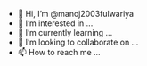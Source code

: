 - 👋 Hi, I’m @manoj2003fulwariya
- 👀 I’m interested in ...
- 🌱 I’m currently learning ...
- 💞️ I’m looking to collaborate on ...
- 📫 How to reach me ...

<!---
manoj2003fulwariya/manoj2003fulwariya is a ✨ special ✨ repository because its `README.md` (this file) appears on your GitHub profile.
You can click the Preview link to take a look at your changes.
--->
